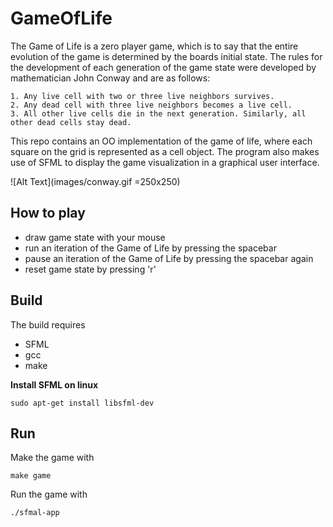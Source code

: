 # GameOfLife
The Game of Life is a zero player game, which is to say that the entire evolution of the game is determined by the boards initial state. The rules for the development of each generation of the game state were developed by mathematician John Conway and are as follows:

    1. Any live cell with two or three live neighbors survives. 
    2. Any dead cell with three live neighbors becomes a live cell. 
    3. All other live cells die in the next generation. Similarly, all other dead cells stay dead.
This repo contains an OO implementation of the game of life, where each square on the grid is represented as a cell object. The program also makes use of SFML to display the game visualization in a graphical user interface.

![Alt Text](images/conway.gif =250x250)

## How to play
- draw game state with your mouse
- run an iteration of the Game of Life by pressing the spacebar
- pause an iteration of the Game of Life by pressing the spacebar again
- reset game state by pressing 'r'

## Build
The build requires 
- SFML
- gcc
- make

**Install SFML on linux**
```
sudo apt-get install libsfml-dev
```
## Run
Make the game with
```
make game
```

Run the game with 
```
./sfmal-app
```
